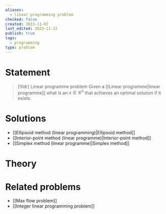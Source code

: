 ```yaml
---
aliases:
  - linear programming problem
checked: false
created: 2023-11-07
last_edited: 2023-11-12
publish: true
tags:
  - programming
type: problem
---
```

# Statement

>[!tldr] Linear programme problem
>Given a [[Linear programme|linear programme]] what is an $x \in \mathbb{R}^n$ that achieves an optimal solution if it exists.

# Solutions

- [[Ellipsoid method (linear programming)|Ellipsoid method]]
- [[Interior-point method (linear programme)|Interior-point method]]
- [[Simplex method (linear programme)|Simplex method]]

# Theory


# Related problems
- [[Max flow problem]]
- [[Integer linear programming problem]]
